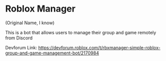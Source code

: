 # Roblox Manager

(Original Name, I know)

This is a bot that allows users to manage their group and game remotely from Discord

Devforum Link: https://devforum.roblox.com/t/rbxmanager-simple-roblox-group-and-game-management-bot/2170984
